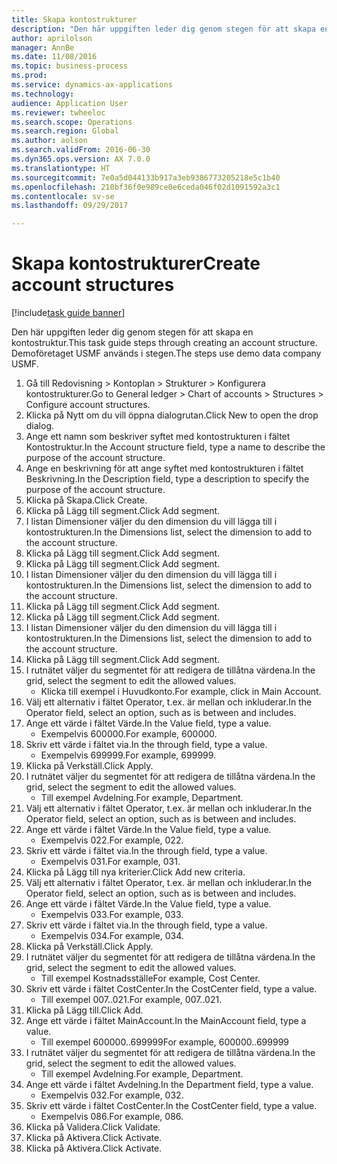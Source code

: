 ```yaml
--- 
title: Skapa kontostrukturer
description: "Den här uppgiften leder dig genom stegen för att skapa en kontostruktur."
author: aprilolson
manager: AnnBe
ms.date: 11/08/2016
ms.topic: business-process
ms.prod: 
ms.service: dynamics-ax-applications
ms.technology: 
audience: Application User
ms.reviewer: twheeloc
ms.search.scope: Operations
ms.search.region: Global
ms.author: aolson
ms.search.validFrom: 2016-06-30
ms.dyn365.ops.version: AX 7.0.0
ms.translationtype: HT
ms.sourcegitcommit: 7e0a5d044133b917a3eb9386773205218e5c1b40
ms.openlocfilehash: 210bf36f0e989ce0e6ceda046f02d1091592a3c1
ms.contentlocale: sv-se
ms.lasthandoff: 09/29/2017

---
```

# <a name="create-account-structures"></a><span data-ttu-id="9f378-103">Skapa kontostrukturer</span><span class="sxs-lookup"><span data-stu-id="9f378-103">Create account structures</span></span>

[!include[task guide banner](../../includes/task-guide-banner.md)]

<span data-ttu-id="9f378-104">Den här uppgiften leder dig genom stegen för att skapa en kontostruktur.</span><span class="sxs-lookup"><span data-stu-id="9f378-104">This task guide steps through creating an account structure.</span></span> <span data-ttu-id="9f378-105">Demoföretaget USMF används i stegen.</span><span class="sxs-lookup"><span data-stu-id="9f378-105">The steps use demo data company USMF.</span></span>

1. <span data-ttu-id="9f378-106">Gå till Redovisning > Kontoplan > Strukturer > Konfigurera kontostrukturer.</span><span class="sxs-lookup"><span data-stu-id="9f378-106">Go to General ledger > Chart of accounts > Structures > Configure account structures.</span></span>
2. <span data-ttu-id="9f378-107">Klicka på Nytt om du vill öppna dialogrutan.</span><span class="sxs-lookup"><span data-stu-id="9f378-107">Click New to open the drop dialog.</span></span>
3. <span data-ttu-id="9f378-108">Ange ett namn som beskriver syftet med kontostrukturen i fältet Kontostruktur.</span><span class="sxs-lookup"><span data-stu-id="9f378-108">In the Account structure field, type a name to describe the purpose of the account structure.</span></span>
4. <span data-ttu-id="9f378-109">Ange en beskrivning för att ange syftet med kontostrukturen i fältet Beskrivning.</span><span class="sxs-lookup"><span data-stu-id="9f378-109">In the Description field, type a description to specify the purpose of the account structure.</span></span>
5. <span data-ttu-id="9f378-110">Klicka på Skapa.</span><span class="sxs-lookup"><span data-stu-id="9f378-110">Click Create.</span></span>
6. <span data-ttu-id="9f378-111">Klicka på Lägg till segment.</span><span class="sxs-lookup"><span data-stu-id="9f378-111">Click Add segment.</span></span>
7. <span data-ttu-id="9f378-112">I listan Dimensioner väljer du den dimension du vill lägga till i kontostrukturen.</span><span class="sxs-lookup"><span data-stu-id="9f378-112">In the Dimensions list, select the dimension to add to the account structure.</span></span>
8. <span data-ttu-id="9f378-113">Klicka på Lägg till segment.</span><span class="sxs-lookup"><span data-stu-id="9f378-113">Click Add segment.</span></span>
9. <span data-ttu-id="9f378-114">Klicka på Lägg till segment.</span><span class="sxs-lookup"><span data-stu-id="9f378-114">Click Add segment.</span></span>
10. <span data-ttu-id="9f378-115">I listan Dimensioner väljer du den dimension du vill lägga till i kontostrukturen.</span><span class="sxs-lookup"><span data-stu-id="9f378-115">In the Dimensions list, select the dimension to add to the account structure.</span></span>
11. <span data-ttu-id="9f378-116">Klicka på Lägg till segment.</span><span class="sxs-lookup"><span data-stu-id="9f378-116">Click Add segment.</span></span>
12. <span data-ttu-id="9f378-117">Klicka på Lägg till segment.</span><span class="sxs-lookup"><span data-stu-id="9f378-117">Click Add segment.</span></span>
13. <span data-ttu-id="9f378-118">I listan Dimensioner väljer du den dimension du vill lägga till i kontostrukturen.</span><span class="sxs-lookup"><span data-stu-id="9f378-118">In the Dimensions list, select the dimension to add to the account structure.</span></span>
14. <span data-ttu-id="9f378-119">Klicka på Lägg till segment.</span><span class="sxs-lookup"><span data-stu-id="9f378-119">Click Add segment.</span></span>
15. <span data-ttu-id="9f378-120">I rutnätet väljer du segmentet för att redigera de tillåtna värdena.</span><span class="sxs-lookup"><span data-stu-id="9f378-120">In the grid, select the segment to edit the allowed values.</span></span>
    * <span data-ttu-id="9f378-121">Klicka till exempel i Huvudkonto.</span><span class="sxs-lookup"><span data-stu-id="9f378-121">For example, click in Main Account.</span></span>  
16. <span data-ttu-id="9f378-122">Välj ett alternativ i fältet Operator, t.ex. är mellan och inkluderar.</span><span class="sxs-lookup"><span data-stu-id="9f378-122">In the Operator field, select an option, such as is between and includes.</span></span>
17. <span data-ttu-id="9f378-123">Ange ett värde i fältet Värde.</span><span class="sxs-lookup"><span data-stu-id="9f378-123">In the Value field, type a value.</span></span>
    * <span data-ttu-id="9f378-124">Exempelvis 600000.</span><span class="sxs-lookup"><span data-stu-id="9f378-124">For example, 600000.</span></span>  
18. <span data-ttu-id="9f378-125">Skriv ett värde i fältet via.</span><span class="sxs-lookup"><span data-stu-id="9f378-125">In the through field, type a value.</span></span>
    * <span data-ttu-id="9f378-126">Exempelvis 699999.</span><span class="sxs-lookup"><span data-stu-id="9f378-126">For example, 699999.</span></span>  
19. <span data-ttu-id="9f378-127">Klicka på Verkställ.</span><span class="sxs-lookup"><span data-stu-id="9f378-127">Click Apply.</span></span>
20. <span data-ttu-id="9f378-128">I rutnätet väljer du segmentet för att redigera de tillåtna värdena.</span><span class="sxs-lookup"><span data-stu-id="9f378-128">In the grid, select the segment to edit the allowed values.</span></span>
    * <span data-ttu-id="9f378-129">Till exempel Avdelning.</span><span class="sxs-lookup"><span data-stu-id="9f378-129">For example, Department.</span></span>  
21. <span data-ttu-id="9f378-130">Välj ett alternativ i fältet Operator, t.ex. är mellan och inkluderar.</span><span class="sxs-lookup"><span data-stu-id="9f378-130">In the Operator field, select an option, such as is between and includes.</span></span>
22. <span data-ttu-id="9f378-131">Ange ett värde i fältet Värde.</span><span class="sxs-lookup"><span data-stu-id="9f378-131">In the Value field, type a value.</span></span>
    * <span data-ttu-id="9f378-132">Exempelvis 022.</span><span class="sxs-lookup"><span data-stu-id="9f378-132">For example, 022.</span></span>  
23. <span data-ttu-id="9f378-133">Skriv ett värde i fältet via.</span><span class="sxs-lookup"><span data-stu-id="9f378-133">In the through field, type a value.</span></span>
    * <span data-ttu-id="9f378-134">Exempelvis 031.</span><span class="sxs-lookup"><span data-stu-id="9f378-134">For example, 031.</span></span>  
24. <span data-ttu-id="9f378-135">Klicka på Lägg till nya kriterier.</span><span class="sxs-lookup"><span data-stu-id="9f378-135">Click Add new criteria.</span></span>
25. <span data-ttu-id="9f378-136">Välj ett alternativ i fältet Operator, t.ex. är mellan och inkluderar.</span><span class="sxs-lookup"><span data-stu-id="9f378-136">In the Operator field, select an option, such as is between and includes.</span></span>
26. <span data-ttu-id="9f378-137">Ange ett värde i fältet Värde.</span><span class="sxs-lookup"><span data-stu-id="9f378-137">In the Value field, type a value.</span></span>
    * <span data-ttu-id="9f378-138">Exempelvis 033.</span><span class="sxs-lookup"><span data-stu-id="9f378-138">For example, 033.</span></span>  
27. <span data-ttu-id="9f378-139">Skriv ett värde i fältet via.</span><span class="sxs-lookup"><span data-stu-id="9f378-139">In the through field, type a value.</span></span>
    * <span data-ttu-id="9f378-140">Exempelvis 034.</span><span class="sxs-lookup"><span data-stu-id="9f378-140">For example, 034.</span></span>  
28. <span data-ttu-id="9f378-141">Klicka på Verkställ.</span><span class="sxs-lookup"><span data-stu-id="9f378-141">Click Apply.</span></span>
29. <span data-ttu-id="9f378-142">I rutnätet väljer du segmentet för att redigera de tillåtna värdena.</span><span class="sxs-lookup"><span data-stu-id="9f378-142">In the grid, select the segment to edit the allowed values.</span></span>
    * <span data-ttu-id="9f378-143">Till exempel Kostnadsställe</span><span class="sxs-lookup"><span data-stu-id="9f378-143">For example, Cost Center.</span></span>  
30. <span data-ttu-id="9f378-144">Skriv ett värde i fältet CostCenter.</span><span class="sxs-lookup"><span data-stu-id="9f378-144">In the CostCenter field, type a value.</span></span>
    * <span data-ttu-id="9f378-145">Till exempel 007..021.</span><span class="sxs-lookup"><span data-stu-id="9f378-145">For example, 007..021.</span></span>  
31. <span data-ttu-id="9f378-146">Klicka på Lägg till.</span><span class="sxs-lookup"><span data-stu-id="9f378-146">Click Add.</span></span>
32. <span data-ttu-id="9f378-147">Ange ett värde i fältet MainAccount.</span><span class="sxs-lookup"><span data-stu-id="9f378-147">In the MainAccount field, type a value.</span></span>
    * <span data-ttu-id="9f378-148">Till exempel 600000..699999</span><span class="sxs-lookup"><span data-stu-id="9f378-148">For example, 600000..699999</span></span>  
33. <span data-ttu-id="9f378-149">I rutnätet väljer du segmentet för att redigera de tillåtna värdena.</span><span class="sxs-lookup"><span data-stu-id="9f378-149">In the grid, select the segment to edit the allowed values.</span></span>
    * <span data-ttu-id="9f378-150">Till exempel Avdelning.</span><span class="sxs-lookup"><span data-stu-id="9f378-150">For example, Department.</span></span>  
34. <span data-ttu-id="9f378-151">Ange ett värde i fältet Avdelning.</span><span class="sxs-lookup"><span data-stu-id="9f378-151">In the Department field, type a value.</span></span>
    * <span data-ttu-id="9f378-152">Exempelvis 032.</span><span class="sxs-lookup"><span data-stu-id="9f378-152">For example, 032.</span></span>  
35. <span data-ttu-id="9f378-153">Skriv ett värde i fältet CostCenter.</span><span class="sxs-lookup"><span data-stu-id="9f378-153">In the CostCenter field, type a value.</span></span>
    * <span data-ttu-id="9f378-154">Exempelvis 086.</span><span class="sxs-lookup"><span data-stu-id="9f378-154">For example, 086.</span></span>  
36. <span data-ttu-id="9f378-155">Klicka på Validera.</span><span class="sxs-lookup"><span data-stu-id="9f378-155">Click Validate.</span></span>
37. <span data-ttu-id="9f378-156">Klicka på Aktivera.</span><span class="sxs-lookup"><span data-stu-id="9f378-156">Click Activate.</span></span>
38. <span data-ttu-id="9f378-157">Klicka på Aktivera.</span><span class="sxs-lookup"><span data-stu-id="9f378-157">Click Activate.</span></span>


